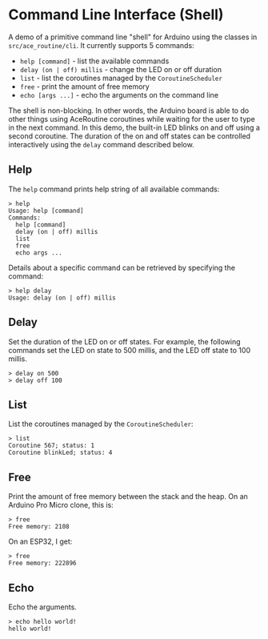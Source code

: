 # Command Line Interface (Shell)

A demo of a primitive command line "shell" for Arduino using the classes in
`src/ace_routine/cli`. It currently supports 5 commands:

* `help [command]` - list the available commands
* `delay (on | off) millis` - change the LED on or off duration
* `list` - list the coroutines managed by the `CoroutineScheduler`
* `free` - print the amount of free memory
* `echo [args ...]` - echo the arguments on the command line

The shell is non-blocking. In other words, the Arduino board is able to do other
things using AceRoutine coroutines while waiting for the user to type in the
next command. In this demo, the built-in LED blinks on and off using a second
coroutine. The duration of the on and off states can be controlled interactively
using the `delay` command described below.

## Help

The `help` command prints help string of all available commands:
```
> help
Usage: help [command]
Commands:
  help [command]
  delay (on | off) millis
  list
  free
  echo args ...
```

Details about a specific command can be retrieved by specifying the command:
```
> help delay
Usage: delay (on | off) millis
```

## Delay

Set the duration of the LED on or off states. For example, the following
commands set the LED on state to 500 millis, and the LED off state to 100
millis.

```
> delay on 500
> delay off 100
```

## List

List the coroutines managed by the `CoroutineScheduler`:

```
> list
Coroutine 567; status: 1
Coroutine blinkLed; status: 4
```

## Free

Print the amount of free memory between the stack and the heap.
On an Arduino Pro Micro clone, this is:
```
> free
Free memory: 2108
```

On an ESP32, I get:
```
> free
Free memory: 222896
```

## Echo

Echo the arguments.
```
> echo hello world!
hello world!
```
